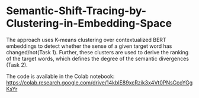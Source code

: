 # Semantic-Shift-Tracing-by-Clustering-in-Embedding-Space

The approach uses K-means clustering over contextualized BERT embeddings to detect whether the sense of a given target word has changed/not(Task 1). Further, these clusters are used to derive the ranking of the target words, which defines the degree of the semantic divergences (Task 2).


The code is available in the Colab notebook: https://colab.research.google.com/drive/14kblE89xcRzik3x4Vt0PNsCcoYGgKsYr
